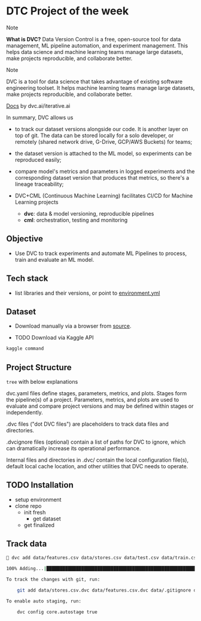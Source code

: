 # DTC Project of the week

> [!NOTE]
>
> **What is DVC?** Data Version Control is a free, open-source tool for data management, ML pipeline automation, and experiment management. This helps data science and machine learning teams manage large datasets, make projects reproducible, and collaborate better.

> [!NOTE]
>
> DVC is a tool for data science that takes advantage of existing software engineering toolset. It helps machine learning teams manage large datasets, make projects reproducible, and collaborate better.
>
> [Docs](https://dvc.org/doc) by dvc.ai/iterative.ai

In summary, DVC allows us 
- to track our dataset versions alongside our code. It is another layer on top of git. The data can be stored locally for a solo developer, or remotely (shared network drive, G-Drive, GCP/AWS Buckets) for teams;

- the dataset version is attached to the ML model, so experiments can be reproduced easily;

- compare model's metrics and parameters in logged experiments and the corresponding dataset version that produces that metrics, so there's a lineage traceability;

- DVC+CML (Continuous Machine Learning) facilitates CI/CD for Machine Learning projects
  - **dvc**: data & model versioning, reproducible pipelines
  - **cml**: orchestration, testing and monitoring


## Objective

- Use DVC to track experiments and automate ML Pipelines to process, train and evaluate an ML model. 

## Tech stack

- list libraries and their versions, or point to [environment.yml](environment.yml)


## Dataset

- Download manually via a browser from [source](https://www.kaggle.com/datasets/aslanahmedov/walmart-sales-forecast).

- TODO Download via Kaggle API

```bash
kaggle command
```

## Project Structure

`tree` with below explanations

dvc.yaml files define stages, parameters, metrics, and plots. Stages form the pipeline(s) of a project. Parameters, metrics, and plots are used to evaluate and compare project versions and may be defined within stages or independently.

.dvc files ("dot DVC files") are placeholders to track data files and directories.

.dvcignore files (optional) contain a list of paths for DVC to ignore, which can dramatically increase its operational performance.

Internal files and directories in .dvc/ contain the local configuration file(s), default local cache location, and other utilities that DVC needs to operate.

## TODO Installation

- setup environment
- clone repo 
  - init fresh
    - get dataset
  - get finalized

## Track data

```bash
 dvc add data/features.csv data/stores.csv data/test.csv data/train.csv

100% Adding...|████████████████████████████████████████████████████████████████████████|4/4 [00:00, 43.73file/s]
 
To track the changes with git, run:

    git add data/stores.csv.dvc data/features.csv.dvc data/.gitignore data/test.csv.dvc data/train.csv.dvc

To enable auto staging, run:

    dvc config core.autostage true
```

